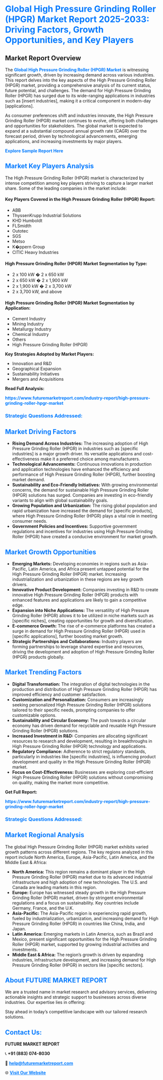 <h1 style="color: #007BFF;">Global High Pressure Grinding Roller (HPGR) Market Report 2025-2033: Driving Factors, Growth Opportunities, and Key Players</h1>

<section id="overview">
<h2>Market Report Overview</h2>
<p>The <a href="https://www.futuremarketreport.com/industry-report/high-pressure-grinding-roller-hpgr-market" style="color: #007BFF; text-decoration: none;"><strong>Global High Pressure Grinding Roller (HPGR) Market</strong></a> is witnessing significant growth, driven by increasing demand across various industries. This report delves into the key aspects of the High Pressure Grinding Roller (HPGR) market, providing a comprehensive analysis of its current status, future potential, and challenges. The demand for High Pressure Grinding Roller (HPGR) has surged due to its wide-ranging applications in industries such as [insert industries], making it a critical component in modern-day [applications].</p>
<p>As consumer preferences shift and industries innovate, the High Pressure Grinding Roller (HPGR) market continues to evolve, offering both challenges and opportunities for stakeholders. The global market is expected to expand at a substantial compound annual growth rate (CAGR) over the forecast period, driven by technological advancements, emerging applications, and increasing investments by major players.</p>
</section>

<section id="overview">
<p><a href="https://www.futuremarketreport.com/request-sample/reportId=127841" style="color: #007BFF; text-decoration: none;"><strong>Explore Sample Report Here</strong></a></p>
</section>

<section id="key-players">
<h2 style="color: #007BFF;">Market Key Players Analysis</h2>
<p>The High Pressure Grinding Roller (HPGR) market is characterized by intense competition among key players striving to capture a larger market share. Some of the leading companies in the market include:</p>
<h4>Key Players Covered in the High Pressure Grinding Roller (HPGR) Report:</h4>
<ul><li>ABB</li><li>ThyssenKrupp Industrial Solutions</li><li>KHD Humboldt</li><li>FLSmidth</li><li>Outotec</li><li>SGS</li><li>Metso</li><li>K�ppern Group</li><li>CITIC Heavy Industries</li></ul>
<h4>High Pressure Grinding Roller (HPGR) Market Segmentation by Type:</h4>
<ul><li>2 x 100 kW � 2 x 650 kW</li><li>2 x 650 kW � 2 x 1,900 kW</li><li>2 x 1,900 kW � 2 x 3,700 kW</li><li>2 x 3,700 kW, and above</li></ul>

<h4>High Pressure Grinding Roller (HPGR) Market Segmentation by Application:</h4>
<ul><li>Cement Industry</li><li>Mining Industry</li><li>Metallurgy Industry</li><li>Chemical Industry</li><li>Others</li><li>High Pressure Grinding Roller (HPGR)</li></ul>
<p><strong>Key Strategies Adopted by Market Players:</strong></p>
<ul>
<li>Innovation and R&D</li>
<li>Geographical Expansion</li>
<li>Sustainability Initiatives</li>
<li>Mergers and Acquisitions</li>
</ul>
</section>

<section>
<p><strong>Read Full Analysis: </strong></p><a href="https://www.futuremarketreport.com/industry-report/high-pressure-grinding-roller-hpgr-market" style="color: #007BFF; text-decoration: none;"><strong>https://www.futuremarketreport.com/industry-report/high-pressure-grinding-roller-hpgr-market</strong></a>
<h3 style="color: #007BFF;">Strategic Questions Addressed:</h3>
</section>

<section id="driving-factors">
<h2 style="color: #007BFF;">Market Driving Factors</h2>
<ul>
<li><strong>Rising Demand Across Industries:</strong> The increasing adoption of High Pressure Grinding Roller (HPGR) in industries such as [specific industries] is a major growth driver. Its versatile applications and cost-effectiveness make it a preferred choice among manufacturers.</li>
<li><strong>Technological Advancements:</strong> Continuous innovations in production and application technologies have enhanced the efficiency and performance of High Pressure Grinding Roller (HPGR), further boosting market demand.</li>
<li><strong>Sustainability and Eco-Friendly Initiatives:</strong> With growing environmental concerns, the demand for sustainable High Pressure Grinding Roller (HPGR) solutions has surged. Companies are investing in eco-friendly variants to align with global sustainability goals.</li>
<li><strong>Growing Population and Urbanization:</strong> The rising global population and rapid urbanization have increased the demand for [specific products], where High Pressure Grinding Roller (HPGR) plays a vital role in meeting consumer needs.</li>
<li><strong>Government Policies and Incentives:</strong> Supportive government regulations and incentives for industries using High Pressure Grinding Roller (HPGR) have created a conducive environment for market growth.</li>
</ul>
</section>

<section id="growth-opportunities">
<h2 style="color: #007BFF;">Market Growth Opportunities</h2>
<ul>
<li><strong>Emerging Markets:</strong> Developing economies in regions such as Asia-Pacific, Latin America, and Africa present untapped potential for the High Pressure Grinding Roller (HPGR) market. Increasing industrialization and urbanization in these regions are key growth drivers.</li>
<li><strong>Innovative Product Development:</strong> Companies investing in R&D to create innovative High Pressure Grinding Roller (HPGR) products with enhanced features and applications are likely to gain a competitive edge.</li>
<li><strong>Expansion into Niche Applications:</strong> The versatility of High Pressure Grinding Roller (HPGR) allows it to be utilized in niche markets such as [specific niches], creating opportunities for growth and diversification.</li>
<li><strong>E-commerce Growth:</strong> The rise of e-commerce platforms has created a surge in demand for High Pressure Grinding Roller (HPGR) used in [specific applications], further boosting market growth.</li>
<li><strong>Strategic Partnerships and Collaborations:</strong> Industry players are forming partnerships to leverage shared expertise and resources, driving the development and adoption of High Pressure Grinding Roller (HPGR) products globally.</li>
</ul>
</section>

<section id="trending-factors">
<h2 style="color: #007BFF;">Market Trending Factors</h2>
<ul>
<li><strong>Digital Transformation:</strong> The integration of digital technologies in the production and distribution of High Pressure Grinding Roller (HPGR) has improved efficiency and customer satisfaction.</li>
<li><strong>Customization and Personalization:</strong> Consumers are increasingly seeking personalized High Pressure Grinding Roller (HPGR) solutions tailored to their specific needs, prompting companies to offer customizable options.</li>
<li><strong>Sustainability and Circular Economy:</strong> The push towards a circular economy has driven demand for recyclable and reusable High Pressure Grinding Roller (HPGR) solutions.</li>
<li><strong>Increased Investment in R&D:</strong> Companies are allocating significant resources to research and development, resulting in breakthroughs in High Pressure Grinding Roller (HPGR) technology and applications.</li>
<li><strong>Regulatory Compliance:</strong> Adherence to strict regulatory standards, particularly in industries like [specific industries], is influencing product development and quality in the High Pressure Grinding Roller (HPGR) market.</li>
<li><strong>Focus on Cost-Effectiveness:</strong> Businesses are exploring cost-efficient High Pressure Grinding Roller (HPGR) solutions without compromising on quality, making the market more competitive.</li>
</ul>
</section>

<section>
<p><strong>Get Full Report: </strong></p><a href="https://www.futuremarketreport.com/industry-report/high-pressure-grinding-roller-hpgr-market" style="color: #007BFF; text-decoration: none;"><strong>https://www.futuremarketreport.com/industry-report/high-pressure-grinding-roller-hpgr-market</strong></a>
<h3 style="color: #007BFF;">Strategic Questions Addressed:</h3>
</section>


<section id="regional-analysis">
<h2 style="color: #007BFF;">Market Regional Analysis</h2>
<p>The global High Pressure Grinding Roller (HPGR) market exhibits varied growth patterns across different regions. The key regions analyzed in this report include North America, Europe, Asia-Pacific, Latin America, and the Middle East & Africa:</p>
<ul>
<li><strong>North America:</strong> This region remains a dominant player in the High Pressure Grinding Roller (HPGR) market due to its advanced industrial infrastructure and high adoption of new technologies. The U.S. and Canada are leading markets in this region.</li>
<li><strong>Europe:</strong> Europe has witnessed steady growth in the High Pressure Grinding Roller (HPGR) market, driven by stringent environmental regulations and a focus on sustainability. Key countries include Germany, France, and the U.K.</li>
<li><strong>Asia-Pacific:</strong> The Asia-Pacific region is experiencing rapid growth, fueled by industrialization, urbanization, and increasing demand for High Pressure Grinding Roller (HPGR) in countries like China, India, and Japan.</li>
<li><strong>Latin America:</strong> Emerging markets in Latin America, such as Brazil and Mexico, present significant opportunities for the High Pressure Grinding Roller (HPGR) market, supported by growing industrial activities and investments.</li>
<li><strong>Middle East & Africa:</strong> The region’s growth is driven by expanding industries, infrastructure development, and increasing demand for High Pressure Grinding Roller (HPGR) in sectors like [specific sectors].</li>
</ul>
</section>

<footer>
<h2 style="color: #007BFF;">About FUTURE MARKET REPORT</h2>
<p>We are a trusted name in market research and advisory services, delivering actionable insights and strategic support to businesses across diverse industries. Our expertise lies in offering:</p>

<p>Stay ahead in today’s competitive landscape with our tailored research solutions.</p>

<h2 style="color: #007BFF;">Contact Us:</h2>
<p><strong>FUTURE MARKET REPORT</strong></p>
<p>📞 <strong>+91 (883) 074-8030</strong></p>
<p>📧 <strong><a href="mailto:help@futuremarketreport.com" style="color: #007BFF;">help@futuremarketreport.com</a></strong></p>
<p>🌐 <strong><a href="https://www.futuremarketreport.com/" style="color: #007BFF;">Visit Our Website</a></strong></p>
</footer>